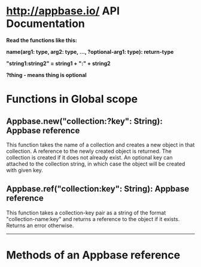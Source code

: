 # http://appbase.io/ API Documentation

__Read the functions like this:__

__name(arg1: type, arg2: type, ..., ?optional-arg1: type): return-type__

__"string1:string2" = string1 + ":" + string2__

__?thing - means thing is optional__


# Functions in Global scope


## Appbase.new("collection:?key": String): Appbase reference
This function takes the name of a collection and creates a new object in that collection. A reference to the newly created object is returned. The collection is created if it does not already exist. An optional key can attached to the collection string, in which case the object will be created with given key.


## Appbase.ref("collection:key": String): Appbase reference
This function takes a collection-key pair as a string of the format "collection-name:key" and returns a reference to the object if it exists. Returns an error otherwise.


---


# Methods of an Appbase reference
